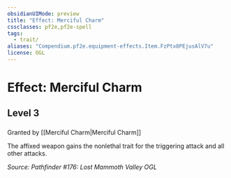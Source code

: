 ```yaml
---
obsidianUIMode: preview
title: "Effect: Merciful Charm"
cssclasses: pf2e,pf2e-spell
tags:
  - trait/
aliases: "Compendium.pf2e.equipment-effects.Item.FzPtx8PEjusAlV7u"
license: OGL
---
```

# Effect: Merciful Charm
## Level 3
### 






Granted by [[Merciful Charm|Merciful Charm]]

The affixed weapon gains the nonlethal trait for the triggering attack and all other attacks.

*Source: Pathfinder #176: Lost Mammoth Valley*
*OGL*
